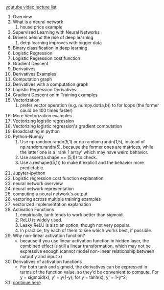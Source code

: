[youtube video lecture list](https://www.youtube.com/watch?v=7PiK4wtfvbA&list=PLBAGcD3siRDguyYYzhVwZ3tLvOyyG5k6K)

1. Overview
2. What is a neural network
   1. house price example
3. Supervised Learning with Neural Networks
4. Drivers behind the rise of deep learning
   1. deep learning improves with bigger data
5. Binary classification in deep learning
6. Logistic Regression
7. Logistic Regression cost function
8. Gradient Descent
9. Derivatives
10. Derivatives Examples
11. Computation graph
12. Derivatives with a computation graph
13. Logistic Regression Derivatives
14. Gradient Descent on m Training examples
15. Vectorization
    1. prefer vector operation (e.g. numpy.dot(a,b)) to for loops (the former could be 100 times faster)
16. More Vectorization examples
17. Vectorizing logistic regression
18. Vectorizing logistic regression's gradient computation
19. Broadcasting in python
20. Python-Numpy
    1. Use np.random.randn(5,1) or np.random.randn(1,5), instead of np.random.randn(5), because the former ones are matrices,
    while the latter one is a 'rank 1 array' which may have weird behavior.
    1. Use assert(a.shape == (5,1)) to check.
    1. Use a.reshape((5,1)) to make it explicit and the behavior more predictable.
21. Jupyter-ipython
22. Logistic regression cost function explanation
23. neural network overview
24. neural network representation
25. computing a neural network's output
26. vectoring across multiple training examples
27. vectorized implementation explanation
28. Activation Functions
    1. empirically, tanh tends to work better than sigmoid.
    2. ReLU is widely used.
    3. Leaky ReLU is also an option, though not very popular.
    4. In practice, try each of them to see which works best, if possible.
29. Why non-linear activation function?
    - because if you use linear activation function in hidden layer, the combined effect is still a linear transformation,
    which may not be expressive enough (cannot model non-linear relationship between output y and input x)
30. Derivatives of activation functions
    - For both tanh and sigmoid, the derivatives can be expressed in terms of the function value, so they'd be
    convenient to compute. For y = sigmoid(x), y' = y(1-y); for y = tanh(x), y' = 1-y^2;
31. [continue here](https://www.youtube.com/watch?v=6D0rQxgnrZM&index=31&list=PLBAGcD3siRDguyYYzhVwZ3tLvOyyG5k6K)
